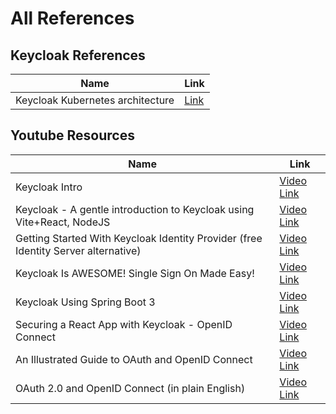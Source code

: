 # All References

## Keycloak References

| Name | Link |
| ---- | ---- |
|Keycloak Kubernetes architecture | [Link](https://www.keycloak.org/keycloak-benchmark/kubernetes-guide/latest/architecture) |

## Youtube Resources

| Name | Link |
| ---- | ---- |
| Keycloak Intro | [Video Link](https://www.youtube.com/watch?v=duawSV69LDI) |
| Keycloak - A gentle introduction to Keycloak using Vite+React, NodeJS | [Video Link](https://www.youtube.com/watch?v=5z6gy4WGnUs&t=1996s) |
| Getting Started With Keycloak Identity Provider (free Identity Server alternative) | [Video Link](https://www.youtube.com/watch?v=fvxQ8bW0vO8) |
| Keycloak Is AWESOME! Single Sign On Made Easy! | [Video Link](https://www.youtube.com/watch?v=6ye4lP9EA2Y) |
| Keycloak Using Spring Boot 3 | [Video Link](https://www.youtube.com/playlist?list=PLHXvj3cRjbzs8TaT-RX1qJYYK2MjRro-P) |
| Securing a React App with Keycloak - OpenID Connect | [Video Link](https://www.youtube.com/watch?v=yUrfBrSkWLg) |
| An Illustrated Guide to OAuth and OpenID Connect | [Video Link](https://www.youtube.com/watch?v=t18YB3xDfXI) |
| OAuth 2.0 and OpenID Connect (in plain English) | [Video Link](https://www.youtube.com/watch?v=996OiexHze0) |
